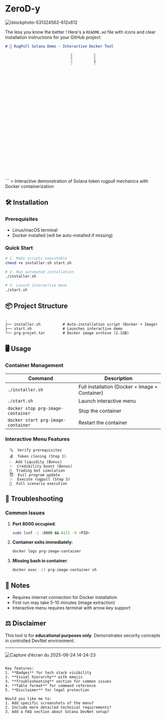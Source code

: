 # ZeroD-y

![istockphoto-531324562-612x612](https://github.com/user-attachments/assets/3acf19c5-b117-441f-8deb-b3a34bb549db)

The less you know the better !
Here's a `README.md` file with icons and clear installation instructions for your GitHub project:

```markdown
# 🚀 RugPull Solana Demo - Interactive Docker Tool
```
<p align="center">
  <img src="https://github.com/user-attachments/assets/f8d2ae3d-d8ba-47b7-be8d-c96cafa80509" width="10%" style="margin: 0 10px;" alt="Docker">
  <img src="https://github.com/user-attachments/assets/aec472db-ae4c-49f5-8bd1-5c42e906b5f8" width="10%" style="margin: 0 10px;" alt="Blockchain Solana">
</p>
```
> Interactive demonstration of Solana token rugpull mechanics with Docker containerization

## 🛠 Installation

### Prerequisites
- Linux/macOS terminal
- Docker installed (will be auto-installed if missing)

### Quick Start
```bash
# 1. Make scripts executable
chmod +x installer.sh start.sh

# 2. Run automated installation
./installer.sh

# 3. Launch interactive menu
./start.sh
```

## 📦 Project Structure
```
.
├── installer.sh          # Auto-installation script (Docker + Image)
├── start.sh              # Launches interactive demo
└── prg-projet.tar        # Docker image archive (2.1GB)
```

## 🖥️ Usage

### Container Management
| Command | Description |
|---------|-------------|
| `./installer.sh` | Full installation (Docker + Image + Container) |
| `./start.sh` | Launch interactive menu |
| `docker stop prg-image-container` | Stop the container |
| `docker start prg-image-container` | Restart the container |

### Interactive Menu Features
```
  🔍  Verify prerequisites  
  💰  Token cloning (Step 1)
  💧  Add liquidity (Bonus)
  ✨  Credibility boost (Bonus)
  🤖  Trading bot simulation
  😈  Evil program update
  💥  Execute rugpull (Step 5)
  🚀  Full scenario execution
```

## 🐛 Troubleshooting

### Common Issues
1. **Port 8000 occupied**:
   ```bash
   sudo lsof -i :8000 && kill -9 <PID>
   ```

2. **Container exits immediately**:
   ```bash
   docker logs prg-image-container
   ```

3. **Missing bash in container**:
   ```bash
   docker exec -it prg-image-container sh
   ```

## 📝 Notes
- Requires internet connection for Docker installation
- First run may take 5-10 minutes (image extraction)
- Interactive menu requires terminal with arrow key support

## ⚖️ Disclaimer
This tool is for **educational purposes only**. Demonstrates security concepts in controlled DevNet environment.

---
![Capture d’écran du 2025-06-24 14-24-23](https://github.com/user-attachments/assets/d4920bb4-8235-4d5f-a97a-3b5e90cb8c0b)
```

Key features:
1. **Badges** for tech stack visibility
2. **Visual hierarchy** with emojis
3. **Troubleshooting** section for common issues
4. **Table format** for command reference
5. **Disclaimer** for legal protection

Would you like me to:
1. Add specific screenshots of the menu?
2. Include more detailed technical requirements?
3. Add a FAQ section about Solana DevNet setup?
